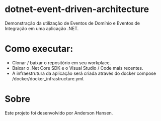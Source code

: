# dotnet-event-driven-architecture
Demonstração da utilização de Eventos de Domínio e Eventos de Integração em uma aplicação .NET.

# Como executar:
- Clonar / baixar o repositório em seu workplace.
- Baixar o .Net Core SDK e o Visual Studio / Code mais recentes.
- A infraestrutura da aplicação será criada através do docker compose /docker/docker_infrastructure.yml.

# Sobre
Este projeto foi desenvolvido por Anderson Hansen. 
